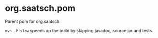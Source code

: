 # org.saatsch.pom

Parent pom for org.saatsch

`mvn -P!slow` speeds up the build by skipping javadoc, source jar and tests.

 